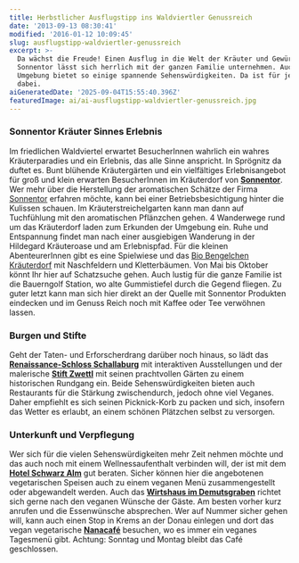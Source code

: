 ```yaml
---
title: Herbstlicher Ausflugstipp ins Waldviertler Genussreich
date: '2013-09-13 08:30:41'
modified: '2016-01-12 10:09:45'
slug: ausflugstipp-waldviertler-genussreich
excerpt: >-
  Da wächst die Freude! Einen Ausflug in die Welt der Kräuter und Gewürze von
  Sonnentor lässt sich herrlich mit der ganzen Familie unternehmen. Auch die
  Umgebung bietet so einige spannende Sehenswürdigkeiten. Da ist für jeden was
  dabei.
aiGeneratedDate: '2025-09-04T15:55:40.396Z'
featuredImage: ai/ai-ausflugstipp-waldviertler-genussreich.jpg
---
```


### Sonnentor Kräuter Sinnes Erlebnis

Im friedlichen Waldviertel erwartet BesucherInnen wahrlich ein wahres Kräuterparadies und ein Erlebnis, das alle Sinne anspricht. In Sprögnitz da duftet es. Bunt blühende Kräutergärten und ein vielfältiges Erlebnisangebot für groß und klein erwarten BesucherInnen im Kräuterdorf von [**Sonnentor**](http://www.sonnentor.com/). Wer mehr über die Herstellung der aromatischen Schätze der Firma [Sonnentor](http://www.sonnentor.com/) erfahren möchte, kann bei einer Betriebsbesichtigung hinter die Kulissen schauen. Im Kräuterstreichelgarten kann man dann auf Tuchfühlung mit den aromatischen Pflänzchen gehen. 4 Wanderwege rund um das Kräuterdorf laden zum Erkunden der Umgebung ein. Ruhe und Entspannung findet man nach einer ausgiebigen Wanderung in der Hildegard Kräuteroase und am Erlebnispfad. Für die kleinen AbenteurerInnen gibt es eine Spielwiese und das [Bio Bengelchen Kräuterdorf](http://www.sonnentor.com/Kraeuter-Sinnes-Erlebnis-Sproegnitz/Kraeuter-Sinnes-Erlebnis/Bio-Bengelchen-Kraeuterdorf) mit Naschfeldern und Kletterbäumen. Von Mai bis Oktober könnt Ihr hier auf Schatzsuche gehen. Auch lustig für die ganze Familie ist die Bauerngolf Station, wo alte Gummistiefel durch die Gegend fliegen. Zu guter letzt kann man sich hier direkt an der Quelle mit Sonnentor Produkten eindecken und im Genuss Reich noch mit Kaffee oder Tee verwöhnen lassen.

### Burgen und Stifte

Geht der Taten- und Erforscherdrang darüber noch hinaus, so lädt das [**Renaissance-Schloss Schallaburg**](http://www.schallaburg.at/) mit interaktiven Ausstellungen und der malerische [**Stift Zwettl**](http://www.stift-zwettl.at/) mit seinen prachtvollen Gärten zu einem historischen Rundgang ein. Beide Sehenswürdigkeiten bieten auch Restaurants für die Stärkung zwischendurch, jedoch ohne viel Veganes. Daher empfiehlt es sich seinen Picknick-Korb zu packen und sich, insofern das Wetter es erlaubt, an einem schönen Plätzchen selbst zu versorgen.

### Unterkunft und Verpflegung

Wer sich für die vielen Sehenswürdigkeiten mehr Zeit nehmen möchte und das auch noch mit einem Wellnessaufenthalt verbinden will, der ist mit dem [**Hotel Schwarz Alm**](http://www.schwarzalm.at/hotel-schwarzalm-zwettl.html) gut beraten. Sicher können hier die angebotenen vegetarischen Speisen auch zu einem veganen Menü zusammengestellt oder abgewandelt werden. Auch das [**Wirtshaus im Demutsgraben**](http://www.demutsgraben.at/) richtet sich gerne nach den veganen Wünsche der Gäste. Am besten vorher kurz anrufen und die Essenwünsche absprechen. Wer auf Nummer sicher gehen will, kann auch einen Stop in Krems an der Donau einlegen und dort das vegan vegetarische [**Nanacafé**](https://www.facebook.com/nanacafekrems) besuchen, wo es immer ein veganes Tagesmenü gibt. Achtung: Sonntag und Montag bleibt das Café geschlossen.
